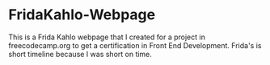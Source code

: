 # FridaKahlo-Webpage
This is a Frida Kahlo webpage that I created for a project in freecodecamp.org to get a certification in Front End Development. Frida's is short timeline because I was short on time. 
